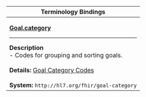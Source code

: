 |Terminology Bindings|
|---|
|<p>**[Goal.category](http://hl7.org/fhir/DSTU2/goal-definitions.html#Goal.category)**<hr>**Description**<br>- Codes for grouping and sorting goals.<br><br>**Details:** [Goal Category Codes](http://hl7.org/fhir/dstu2/valueset-goal-category.html)<br><br>**System:** `http://hl7.org/fhir/goal-category`|